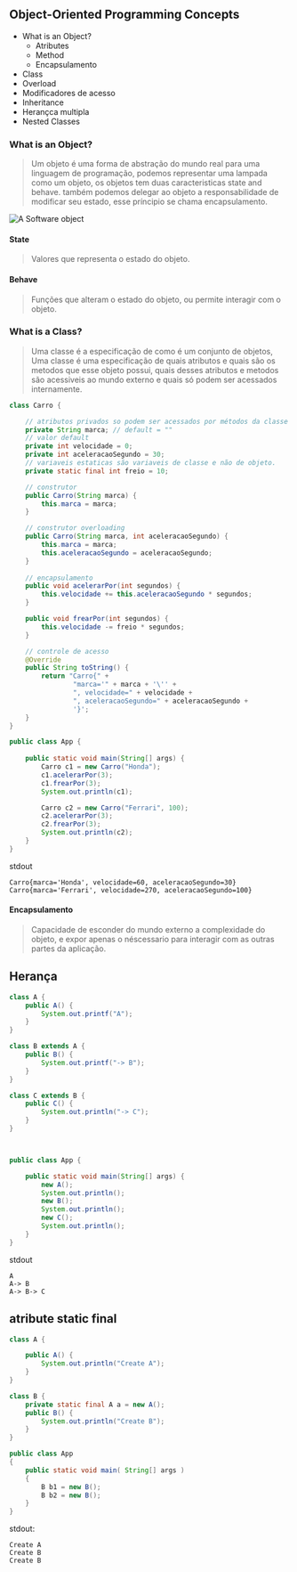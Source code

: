 ## Object-Oriented Programming Concepts
    
- What is an Object?
    - Atributes
    - Method
    - Encapsulamento
- Class
- Overload
- Modificadores de acesso
- Inheritance
- Herançca multipla
- Nested Classes  
    
### What is an Object?

>    Um objeto é uma forma de abstração do mundo real para uma linguagem de programação, podemos representar uma lampada
>como um objeto, os objetos tem duas caracteristicas state and behave. também podemos delegar ao objeto a
>responsabilidade de modificar seu estado, esse príncipio se chama encapsulamento.

![A Software object](https://docs.oracle.com/javase/tutorial/figures/java/concepts-object.gif)

#### State
> Valores que representa o estado do objeto.

#### Behave
> Funções que alteram o estado do objeto, ou permite interagir com o objeto.


### What is a Class?
> Uma classe é a especificação de como é um conjunto de objetos, Uma classe é uma especificação de quais atributos e 
> quais são os metodos que esse objeto possui, quais desses atributos e metodos são acessiveis ao mundo externo e quais
> só podem ser acessados internamente.

```java
class Carro {

    // atributos privados so podem ser acessados por métodos da classe
    private String marca; // default = ""
    // valor default
    private int velocidade = 0;
    private int aceleracaoSegundo = 30;
    // variaveis estaticas são variaveis de classe e não de objeto.
    private static final int freio = 10;

    // construtor
    public Carro(String marca) {
        this.marca = marca;
    }

    // construtor overloading
    public Carro(String marca, int aceleracaoSegundo) {
        this.marca = marca;
        this.aceleracaoSegundo = aceleracaoSegundo;
    }
    
    // encapsulamento 
    public void acelerarPor(int segundos) {
        this.velocidade += this.aceleracaoSegundo * segundos;
    }

    public void frearPor(int segundos) {
        this.velocidade -= freio * segundos;
    }

    // controle de acesso
    @Override
    public String toString() {
        return "Carro{" +
                "marca='" + marca + '\'' +
                ", velocidade=" + velocidade +
                ", aceleracaoSegundo=" + aceleracaoSegundo +
                '}';
    }
}

public class App {
    
    public static void main(String[] args) {
        Carro c1 = new Carro("Honda");
        c1.acelerarPor(3);
        c1.frearPor(3);
        System.out.println(c1);

        Carro c2 = new Carro("Ferrari", 100);
        c2.acelerarPor(3);
        c2.frearPor(3);
        System.out.println(c2);
    }
}
```    
stdout

    Carro{marca='Honda', velocidade=60, aceleracaoSegundo=30}
    Carro{marca='Ferrari', velocidade=270, aceleracaoSegundo=100}

#### Encapsulamento 
> Capacidade de esconder do mundo externo a complexidade do objeto, e expor apenas o néscessario para interagir com 
> as outras partes da aplicação. 

      
## Herança

```java
class A {
    public A() {
        System.out.printf("A");
    }
}

class B extends A {
    public B() {
        System.out.printf("-> B");
    }
}

class C extends B {
    public C() {
        System.out.println("-> C");
    }
}



public class App {

    public static void main(String[] args) {
        new A();
        System.out.println();
        new B();
        System.out.println();
        new C();
        System.out.println();
    }
}

```
stdout

    A
    A-> B
    A-> B-> C
     
    
## atribute static final

```java
class A {

    public A() {
        System.out.println("Create A");
    }
}

class B {
    private static final A a = new A();
    public B() {
        System.out.println("Create B");
    }
}

public class App 
{
    public static void main( String[] args )
    {
        B b1 = new B();
        B b2 = new B();
    }
}
```
stdout:

    Create A
    Create B
    Create B